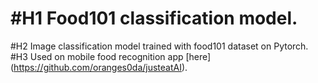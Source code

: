 #H1 Food101 classification model.
===
#H2 Image classification model trained with food101 dataset on Pytorch.
#H3 Used on mobile food recognition app [here] (https://github.com/oranges0da/justeatAI).